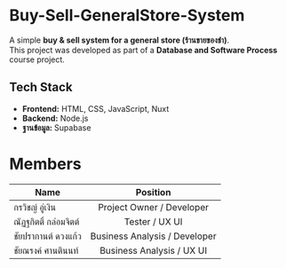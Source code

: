 # Buy-Sell-GeneralStore-System

A simple **buy & sell system for a general store (ร้านขายของชำ)**.  
This project was developed as part of a **Database and Software Process** course project.  


## Tech Stack

- **Frontend:** HTML, CSS, JavaScript, Nuxt
- **Backend:** Node.js
- **ฐานข้อมูล:** Supabase


# Members
| Name | Position |
| ------------- |:-------------:|
| กรวิชญ์ อู่เงิน      | Project Owner / Developer     |
| ณัฏฐกิตติ์ กล่อมจิตต์      | Tester / UX UI   |
| ชัยปรากานต์ ดวงแก้ว      | Business Analysis / Developer     |
| ชัยณรงค์ ศานตินนท์      | Business Analysis / UX UI     |
